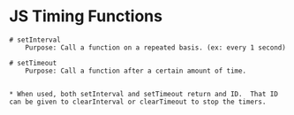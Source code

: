 # JS Timing Functions
    
    # setInterval
        Purpose: Call a function on a repeated basis. (ex: every 1 second)
        
    # setTimeout
        Purpose: Call a function after a certain amount of time.
        
    
    * When used, both setInterval and setTimeout return and ID.  That ID can be given to clearInterval or clearTimeout to stop the timers.